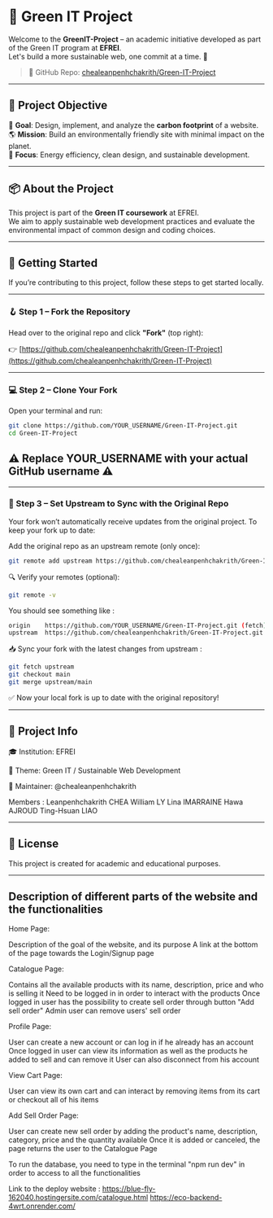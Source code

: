 # 🌿 Green IT Project

Welcome to the **GreenIT-Project** – an academic initiative developed as part of the Green IT program at **EFREI**.  
Let's build a more sustainable web, one commit at a time. 💚

> 📍 GitHub Repo: [chealeanpenhchakrith/Green-IT-Project](https://github.com/chealeanpenhchakrith/Green-IT-Project)

---

## 🎯 Project Objective

🚀 **Goal**: Design, implement, and analyze the **carbon footprint** of a website.  
🌎 **Mission**: Build an environmentally friendly site with minimal impact on the planet.  
🌱 **Focus**: Energy efficiency, clean design, and sustainable development.

---

## 📦 About the Project

This project is part of the **Green IT coursework** at EFREI.  
We aim to apply sustainable web development practices and evaluate the environmental impact of common design and coding choices.

---

## 🔧 Getting Started

If you’re contributing to this project, follow these steps to get started locally.

---

### 🪝 Step 1 – Fork the Repository

Head over to the original repo and click **"Fork"** (top right):

👉 [https://github.com/chealeanpenhchakrith/Green-IT-Project](https://github.com/chealeanpenhchakrith/Green-IT-Project)

---

### 💻 Step 2 – Clone Your Fork

Open your terminal and run:

```bash
git clone https://github.com/YOUR_USERNAME/Green-IT-Project.git
cd Green-IT-Project
```

## ⚠️ Replace YOUR_USERNAME with your actual GitHub username ⚠️

---

### 🔌 Step 3 – Set Upstream to Sync with the Original Repo

Your fork won’t automatically receive updates from the original project. To keep your fork up to date:

Add the original repo as an upstream remote (only once):

```bash
git remote add upstream https://github.com/chealeanpenhchakrith/Green-IT-Project.git
```

🔍 Verify your remotes (optional):

```bash
git remote -v
```

You should see something like :

```bash
origin    https://github.com/YOUR_USERNAME/Green-IT-Project.git (fetch)
upstream  https://github.com/chealeanpenhchakrith/Green-IT-Project.git (fetch)
```

📥 Sync your fork with the latest changes from upstream :

```bash
git fetch upstream
git checkout main
git merge upstream/main
```

✅ Now your local fork is up to date with the original repository!

---

## 🏫 Project Info

🎓 Institution: EFREI

🌱 Theme: Green IT / Sustainable Web Development

👤 Maintainer: @chealeanpenhchakrith

Members : 
Leanpenhchakrith CHEA
William LY 
Lina IMARRAINE
Hawa AJROUD
Ting-Hsuan LIAO

---

## 📄 License
This project is created for academic and educational purposes.

---

## Description of different parts of the website and the functionalities 

Home Page:

Description of the goal of the website, and its purpose
A link at the bottom of the page towards the Login/Signup page

Catalogue Page:

Contains all the available products with its name, description, price and who is selling it
Need to be logged in in order to interact with the products
Once logged in user has the possibility to create sell order through button "Add sell order"
Admin user can remove users' sell order 

Profile Page:

User can create a new account or can log in if he already has an account
Once logged in user can view its information as well as the products he added to sell and can remove it 
User can also disconnect from his account

View Cart Page:

User can view its own cart and can interact by removing items from its cart or checkout all of his items

Add Sell Order Page:

User can create new sell order by adding the product's name, description, category, price and the quantity available
Once it is added or canceled, the page returns the user to the Catalogue Page


To run the database, you need to type in the terminal "npm run dev" in order to access to all the functionalities 

Link to the deploy website : https://blue-fly-162040.hostingersite.com/catalogue.html https://eco-backend-4wrt.onrender.com/
